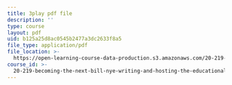 ```yaml
---
title: 3play pdf file
description: ''
type: course
layout: pdf
uid: b125a25d8ac0545b2477a3dc2633f8a5
file_type: application/pdf
file_location: >-
  https://open-learning-course-data-production.s3.amazonaws.com/20-219-becoming-the-next-bill-nye-writing-and-hosting-the-educational-show-january-iap-2015/b125a25d8ac0545b2477a3dc2633f8a5_CbDsSQEvEkA.pdf
course_id: >-
  20-219-becoming-the-next-bill-nye-writing-and-hosting-the-educational-show-january-iap-2015
---
```

